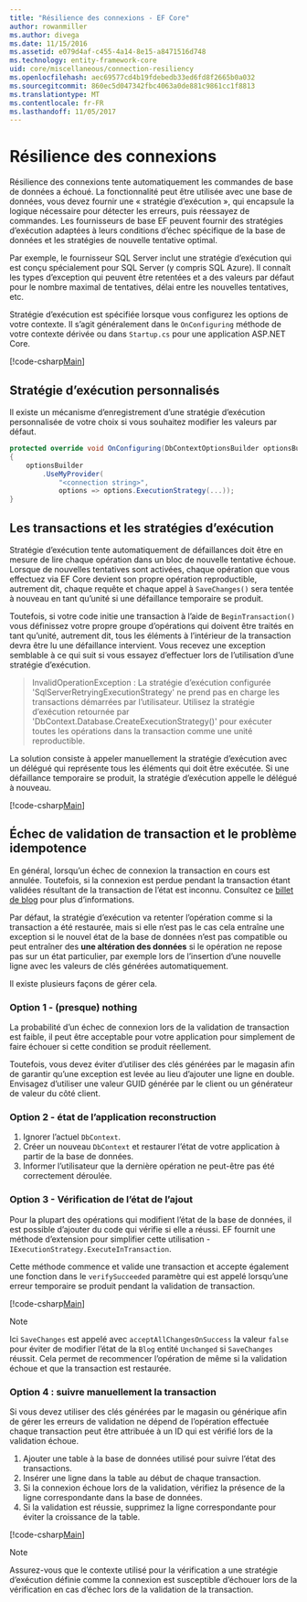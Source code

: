 ```yaml
---
title: "Résilience des connexions - EF Core"
author: rowanmiller
ms.author: divega
ms.date: 11/15/2016
ms.assetid: e079d4af-c455-4a14-8e15-a8471516d748
ms.technology: entity-framework-core
uid: core/miscellaneous/connection-resiliency
ms.openlocfilehash: aec69577cd4b19fdebedb33ed6fd8f2665b0a032
ms.sourcegitcommit: 860ec5d047342fbc4063a0de881c9861cc1f8813
ms.translationtype: MT
ms.contentlocale: fr-FR
ms.lasthandoff: 11/05/2017
---
```

# <a name="connection-resiliency"></a>Résilience des connexions

Résilience des connexions tente automatiquement les commandes de base de données a échoué. La fonctionnalité peut être utilisée avec une base de données, vous devez fournir une « stratégie d’exécution », qui encapsule la logique nécessaire pour détecter les erreurs, puis réessayez de commandes. Les fournisseurs de base EF peuvent fournir des stratégies d’exécution adaptées à leurs conditions d’échec spécifique de la base de données et les stratégies de nouvelle tentative optimal.

Par exemple, le fournisseur SQL Server inclut une stratégie d’exécution qui est conçu spécialement pour SQL Server (y compris SQL Azure). Il connaît les types d’exception qui peuvent être retentées et a des valeurs par défaut pour le nombre maximal de tentatives, délai entre les nouvelles tentatives, etc.

Stratégie d’exécution est spécifiée lorsque vous configurez les options de votre contexte. Il s’agit généralement dans le `OnConfiguring` méthode de votre contexte dérivée ou dans `Startup.cs` pour une application ASP.NET Core.

[!code-csharp[Main](../../../samples/core/Miscellaneous/ConnectionResiliency/Program.cs#OnConfiguring)]

## <a name="custom-execution-strategy"></a>Stratégie d’exécution personnalisés

Il existe un mécanisme d’enregistrement d’une stratégie d’exécution personnalisée de votre choix si vous souhaitez modifier les valeurs par défaut.

``` csharp
protected override void OnConfiguring(DbContextOptionsBuilder optionsBuilder)
{
    optionsBuilder
        .UseMyProvider(
            "<connection string>",
            options => options.ExecutionStrategy(...));
}
```

## <a name="execution-strategies-and-transactions"></a>Les transactions et les stratégies d’exécution

Stratégie d’exécution tente automatiquement de défaillances doit être en mesure de lire chaque opération dans un bloc de nouvelle tentative échoue. Lorsque de nouvelles tentatives sont activées, chaque opération que vous effectuez via EF Core devient son propre opération reproductible, autrement dit, chaque requête et chaque appel à `SaveChanges()` sera tentée à nouveau en tant qu’unité si une défaillance temporaire se produit.

Toutefois, si votre code initie une transaction à l’aide de `BeginTransaction()` vous définissez votre propre groupe d’opérations qui doivent être traités en tant qu’unité, autrement dit, tous les éléments à l’intérieur de la transaction devra être lu une défaillance intervient. Vous recevez une exception semblable à ce qui suit si vous essayez d’effectuer lors de l’utilisation d’une stratégie d’exécution.

> InvalidOperationException : La stratégie d’exécution configurée 'SqlServerRetryingExecutionStrategy' ne prend pas en charge les transactions démarrées par l’utilisateur. Utilisez la stratégie d’exécution retournée par 'DbContext.Database.CreateExecutionStrategy()' pour exécuter toutes les opérations dans la transaction comme une unité reproductible.

La solution consiste à appeler manuellement la stratégie d’exécution avec un délégué qui représente tous les éléments qui doit être exécutée. Si une défaillance temporaire se produit, la stratégie d’exécution appelle le délégué à nouveau.

[!code-csharp[Main](../../../samples/core/Miscellaneous/ConnectionResiliency/Program.cs#ManualTransaction)]

## <a name="transaction-commit-failure-and-the-idempotency-issue"></a>Échec de validation de transaction et le problème idempotence

En général, lorsqu’un échec de connexion la transaction en cours est annulée. Toutefois, si la connexion est perdue pendant la transaction étant validées résultant de la transaction de l’état est inconnu. Consultez ce [billet de blog](http://blogs.msdn.com/b/adonet/archive/2013/03/11/sql-database-connectivity-and-the-idempotency-issue.aspx) pour plus d’informations.

Par défaut, la stratégie d’exécution va retenter l’opération comme si la transaction a été restaurée, mais si elle n’est pas le cas cela entraîne une exception si le nouvel état de la base de données n’est pas compatible ou peut entraîner des **une altération des données** si le opération ne repose pas sur un état particulier, par exemple lors de l’insertion d’une nouvelle ligne avec les valeurs de clés générées automatiquement.

Il existe plusieurs façons de gérer cela.

### <a name="option-1---do-almost-nothing"></a>Option 1 - (presque) nothing

La probabilité d’un échec de connexion lors de la validation de transaction est faible, il peut être acceptable pour votre application pour simplement de faire échouer si cette condition se produit réellement.

Toutefois, vous devez éviter d’utiliser des clés générées par le magasin afin de garantir qu’une exception est levée au lieu d’ajouter une ligne en double. Envisagez d’utiliser une valeur GUID générée par le client ou un générateur de valeur du côté client.

### <a name="option-2---rebuild-application-state"></a>Option 2 - état de l’application reconstruction

1. Ignorer l’actuel `DbContext`.
2. Créer un nouveau `DbContext` et restaurer l’état de votre application à partir de la base de données.
3. Informer l’utilisateur que la dernière opération ne peut-être pas été correctement déroulée.

### <a name="option-3---add-state-verification"></a>Option 3 - Vérification de l’état de l’ajout

Pour la plupart des opérations qui modifient l’état de la base de données, il est possible d’ajouter du code qui vérifie si elle a réussi. EF fournit une méthode d’extension pour simplifier cette utilisation - `IExecutionStrategy.ExecuteInTransaction`.

Cette méthode commence et valide une transaction et accepte également une fonction dans le `verifySucceeded` paramètre qui est appelé lorsqu’une erreur temporaire se produit pendant la validation de transaction.

[!code-csharp[Main](../../../samples/core/Miscellaneous/ConnectionResiliency/Program.cs#Verification)]

> [!NOTE]
> Ici `SaveChanges` est appelé avec `acceptAllChangesOnSuccess` la valeur `false` pour éviter de modifier l’état de la `Blog` entité `Unchanged` si `SaveChanges` réussit. Cela permet de recommencer l’opération de même si la validation échoue et que la transaction est restaurée.

### <a name="option-4---manually-track-the-transaction"></a>Option 4 : suivre manuellement la transaction

Si vous devez utiliser des clés générées par le magasin ou générique afin de gérer les erreurs de validation ne dépend de l’opération effectuée chaque transaction peut être attribuée à un ID qui est vérifié lors de la validation échoue.

1. Ajouter une table à la base de données utilisé pour suivre l’état des transactions.
2. Insérer une ligne dans la table au début de chaque transaction.
3. Si la connexion échoue lors de la validation, vérifiez la présence de la ligne correspondante dans la base de données.
4. Si la validation est réussie, supprimez la ligne correspondante pour éviter la croissance de la table.

[!code-csharp[Main](../../../samples/core/Miscellaneous/ConnectionResiliency/Program.cs#Tracking)]

> [!NOTE]
> Assurez-vous que le contexte utilisé pour la vérification a une stratégie d’exécution définie comme la connexion est susceptible d’échouer lors de la vérification en cas d’échec lors de la validation de la transaction.
